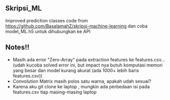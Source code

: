 ## Skripsi_ML

Improved prediction classes code from https://github.com/BasalamahZ/skripsi-machine-learning dan coba model_ML.h5 untuk dihubungkan ke API

## Notes!!

- Masih ada error "Zero-Array" pada extraction features ke features.csv... (udah kucoba solved error ini, but impact nya butuh komputasi memori yang besar dan model kurang akurat  (ada 1000+ lebih baris features.csv))
- Convolution Matrix masih polos satu warna, apakah udah sesuai?
- Karena aku git clone ke laptop , mungkin ada perbedaan isi pada features.csv tiap masing-masing laptop
